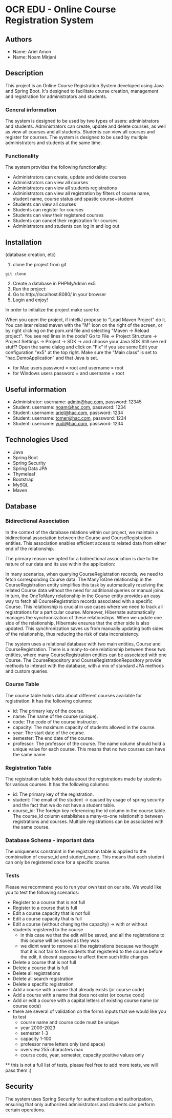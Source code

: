 # OCR EDU - Online Course Registration System 

## Authors
* Name: Ariel Amon 
* Name:  Noam Mirjani

## Description

This project is an Online Course Registration System developed using Java and Spring Boot. It's designed to facilitate course creation, management and registration for administrators and students.

### General information

The system is designed to be used by two types of users: administrators and students. Administrators can create, update and delete courses, as well as view all courses and all students. Students can view all courses and register for courses. The system is designed to be used by multiple administrators and students at the same time.

### Functionality

The system provides the following functionality:
* Administrators can create, update and delete courses
* Administrators can view all courses
* Administrators can view all students registrations
* Administrators can view all registration by filters of course name, student name, course status and spastic course+student
* Students can view all courses
* Students can register for courses
* Students can view their registered courses
* Students can cancel their registration for courses
* Administrators and students can log in and log out


## Installation

(database creation, etc)
1. clone the project from git
```
git clone
```
2. Create a database in PHPMyAdmin ex5
3. Run the project:
4. Go to http://localhost:8080/ in your browser
5. Login and enjoy!


In order to initialize the project make sure to:

When you open the project, if intelliJ propose to "Load Maven Project" do it. You can later reload maven with the "M" icon on the right of the screen, or by right clicking on the pom.xml file and selecting "Maven -> Reload project".
You see red lines in the code? Go to File -> Project Structure -> Project Settings -> Project -> SDK -> and choose your Java SDK
Still see red stuff? Open the same dialog and click on "Fix" if you see some
Edit your configuration "ex5" at the top right. Make sure the "Main class" is set to "hac.DemoApplication" and that Java is set.
* for Mac users password = root and username = root
* for Windows users password =  and username = root

## Useful information

* Administrator: username: admin@hac.com, password: 12345
* Student: username: noam@hac.com, password: 1234
* Student: username: ariel@hac.com, password: 1234
* Student: username: tomer@hac.com, password: 1234
* Student: username: yudi@hac.com, password: 1234

## Technologies Used

* Java
* Spring Boot
* Spring Security
* Spring Data JPA
* Thymeleaf
* Bootstrap
* MySQL
* Maven

## Database

### Bidirectional Association
In the context of the database relations within our project, we maintain a bidirectional association between the Course and CourseRegistration entities. This association enables efficient access to related data from either end of the relationship.

The primary reason we opted for a bidirectional association is due to the nature of our data and its use within the application:

In many scenarios, when querying CourseRegistration records, we need to fetch corresponding Course data. The ManyToOne relationship in the CourseRegistration entity simplifies this task by automatically resolving the related Course data without the need for additional queries or manual joins.
In turn, the OneToMany relationship in the Course entity provides an easy way to fetch all CourseRegistration records associated with a specific Course. This relationship is crucial in use cases where we need to track all registrations for a particular course.
Moreover, Hibernate automatically manages the synchronization of these relationships. When we update one side of the relationship, Hibernate ensures that the other side is also updated. This synchronization saves us from manually updating both sides of the relationship, thus reducing the risk of data inconsistency.


The system uses a relational database with two main entities, Course and CourseRegistration. There is a many-to-one relationship between these two entities, where many CourseRegistration entities can be associated with one Course. The CourseRepository and CourseRegistrationRepository provide methods to interact with the database, with a mix of standard JPA methods and custom queries.

### Course Table
The course table holds data about different courses available for registration. It has the following columns:

* id: The primary key of the course.
* name: The name of the course (unique).
* code: The code of the course instructor.
* capacity: The maximum capacity of students allowed in the course.
* year: The start date of the course.
* semester: The end date of the course.
* professor: The professor of the course.
The name column should hold a unique value for each course. This means that no two courses can have the same name.

### Registration Table
The registration table holds data about the registrations made by students for various courses. It has the following columns:

* id: The primary key of the registration.
* student: The email of the student -> caused by usage of spring security and the fact that we do not have a student table.
* course_id: The foreign key referencing the id column in the course table.
The course_id column establishes a many-to-one relationship between registrations and courses. Multiple registrations can be associated with the same course.

### Database Schema - important data
The uniqueness constraint in the registration table is applied to the combination of course_id and student_name. This means that each student can only be registered once for a specific course.

### Tests
Please we recommend you to run your own test on our site. 
We would like you to test the following scenarios:
* Register to a course that is not full
* Register to a course that is full
* Edit a course capacity that is not full
* Edit a course capacity that is full
* Edit a course (without changing the capacity) -> with or without students registered to the course
  * in this case we that the edit will be saved, and all the registrations to this course will be saved as they was
  * we didnt want to remove all the registrations because we thought that it is not fair to the students that registered to the course before the edit, it doesnt suppose to affect them such little changes
* Delete a course that is not full
* Delete a course that is full
* Delete all registrations
* Delete all search registration 
* Delete a specific registration
* Add a course with a name that already exists (or course code)
* Add a course with a name that does not exist (or course code)
* Add or edit a course with a capital letters of existing course name (or course code)
* there are several of validation on the forms inputs that we would like you to test
  *   course name and course code must be unique
  *   year 2000-2023
  *   semester 1-3
  *   capacity 1-100
  *   professor name letters only (and space)
  *   overview 255 characters max
  *   course code, year, semester, capacity positive values only

** this is not a full list of tests, please feel free to add more tests, we will pass them :)

## Security

The system uses Spring Security for authentication and authorization, ensuring that only authorized administrators and students can perform certain operations.
